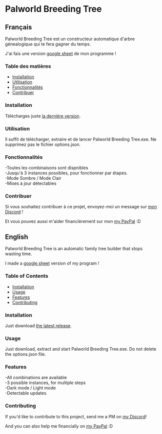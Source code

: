 # Palworld Breeding Tree

## Français

Palworld Breeding Tree est un constructeur automatique d'arbre génealogique qui te fera gagner du temps.

J'ai fais une version [google sheet](https://docs.google.com/spreadsheets/d/1LkY9d6fbXS77c6P6A3uTKhdNxzEn86TLtdlemA4bUe8) de mon programme !

### Table des matières

- [Installation](#installation)
- [Utilisation](#utilisation)
- [Fonctionnalités](#fonctionnalités)
- [Contribuer](#contribuer)

### Installation

Télécharges juste [la dernière version](https://github.com/LouisMazin/Palworld_Breeding_Tree/releases/latest).

### Utilisation

Il suffit de télécharger, extraire et de lancer Palworld Breeding Tree.exe. Ne supprimez pas le fichier options.json.

### Fonctionnalités

-Toutes les combinaisons sont dispnibles\
-Jusqu'à 3 instances possibles, pour fonctionner par étapes.\
-Mode Sombre / Mode Clair\
-Mises à jour détectables

### Contribuer

Si vous souhaitez contribuer à ce projet, envoyez-moi un message sur [mon Discord](https://discord.com/users/louismazin) !

Et vous pouvez aussi m'aider financièrement sur mon [my PayPal](https://www.paypal.me/LouisMazin) :D

## English

Palworld Breeding Tree is an automatic family tree builder that stops wasting time.

I made a [google sheet](https://docs.google.com/spreadsheets/d/1LkY9d6fbXS77c6P6A3uTKhdNxzEn86TLtdlemA4bUe8) version of my program !

### Table of Contents

- [Installation](#installation)
- [Usage](#usage)
- [Features](#features)
- [Contributing](#contributing)

### Installation

Just download [the latest release](<https://github.com/LouisMazin/Palworld_Breeding_Tree/releases/latest>).

### Usage

Just download, extract and start Palworld Breeding Tree.exe. Do not delete the options.json file.

### Features

-All combinations are available \
-3 possible instances, for multiple steps\
-Dark mode / Light mode\
-Detectable updates

### Contributing

If you'd like to contribute to this project, send me a PM on [my Discord](<https://discord.com/users/louismazin>)!

And you can also help me financially on [my PayPal](https://www.paypal.me/LouisMazin) :D